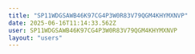 ```yaml
---
title: "SP11WDGSAWB46K97CG4P3W0R83V79QGM4KHYMXNVP"
date: 2025-06-16T11:14:33.562Z
user: SP11WDGSAWB46K97CG4P3W0R83V79QGM4KHYMXNVP
layout: "users"
---
```

    